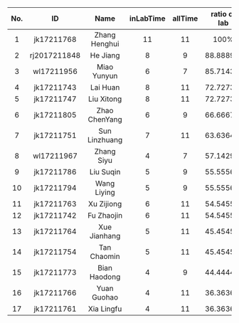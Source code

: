 | No.| ID| Name| inLabTime| allTime| ratio of lab | 
 | :-: | :-: | :-: | :-: | :-: | :-: |
| 1 | jk17211768 | Zhang Henghui | 11 | 11 | 100% |
| 2 | rj2017211848 | He Jiang | 8 | 9 | 88.8889% |
| 3 | wl17211956 | Miao Yunyun | 6 | 7 | 85.7143% |
| 4 | jk17211743 | Lai Huan | 8 | 11 | 72.7273% |
| 5 | jk17211747 | Liu Xitong | 8 | 11 | 72.7273% |
| 6 | jk17211805 | Zhao ChenYang | 6 | 9 | 66.6667% |
| 7 | jk17211751 | Sun Linzhuang | 7 | 11 | 63.6364% |
| 8 | wl17211967 | Zhang Siyu | 4 | 7 | 57.1429% |
| 9 | jk17211786 | Liu Suqin | 5 | 9 | 55.5556% |
| 10 | jk17211794 | Wang Liying | 5 | 9 | 55.5556% |
| 11 | jk17211763 | Xu Zijiong | 6 | 11 | 54.5455% |
| 12 | jk17211742 | Fu Zhaojin | 6 | 11 | 54.5455% |
| 13 | jk17211764 | Xue Jianhang | 5 | 11 | 45.4545% |
| 14 | jk17211754 | Tan Chaomin | 5 | 11 | 45.4545% |
| 15 | jk17211773 | Bian Haodong | 4 | 9 | 44.4444% |
| 16 | jk17211766 | Yuan Guohao | 4 | 11 | 36.3636% |
| 17 | jk17211761 | Xia Lingfu | 4 | 11 | 36.3636% |
